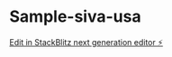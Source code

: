 # Sample-siva-usa

[Edit in StackBlitz next generation editor ⚡️](https://stackblitz.com/~/github.com/GirishKumar-Muniraju/Sample-siva-usa)